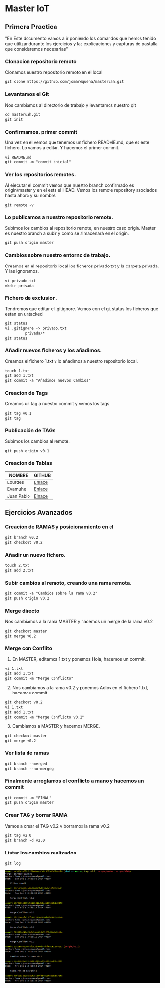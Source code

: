 # Master IoT 
## Primera Practica
"En Este documento vamos a ir poniendo los comandos que hemos tenido que utilizar durante los ejercicios y las explicaciones y capturas de pastalla que consideremos necesarias"

### Clonacion repositorio remoto
Clonamos nuestro repositorio remoto en el local
```
git clone https://github.com/jomarequena/masteruah.git
```

### Levantamos el Git
Nos cambiamos al directorio de trabajo y levantamos nuestro git
```
cd masteruah.git
git init
```

### Confirmamos, primer commit
Una vez en el vemos que tenemos un fichero README.md, que es este fichero. Lo vamos a editar. Y hacemos el primer commit.
```
vi README.md
git commit -m "commit inicial"
```

### Ver los repositorios remotes.
Al ejecutar el commit vemos que nuestro branch confirmado es origin/master y en el esta el HEAD. Vemos los remote repository asociados hasta ahora y su nombre.
```
git remote -v
```

### Lo publicamos a nuestro repositorio remoto.
Subimos los cambios al repositorio remote, en nuestro caso origin. Master es nuestro branch a subir y como se almacenará en el origin.
```
git push origin master
```

### Cambios sobre nuestro entorno de trabajo.
Creamos en el repositorio local los ficheros privado.txt y la carpeta privada. Y las ignoramos.
```
vi privado.txt
mkdir privada
```
### Fichero de exclusion.
Tendremos que editar el .gitignore. Vemos con el git status los ficheros que estan en untacked
```
git status
vi .gitignore -> privado.txt
		 privada/*
git status
```
### Añadir nuevos ficheros y los añadimos.
Creamos el fichero 1.txt y lo añadimos a nuestro repositorio local.
```
touch 1.txt
git add 1.txt
git commit -a "Añadimos nuevos Cambios"
```
### Creacion de Tags
Creamos un tag a nuestro commit y vemos los tags.
```
git tag v0.1
git tag
```
### Publicación de TAGs
Subimos los cambios al remote.
```
git push origin v0.1
```
### Creacion de Tablas
| NOMBRE | GITHUB |
| ------ | ------ |
| Lourdes | [Enlace](https://github.com/LourdesRD) |
| Evamuhe | [Enlace](https://github.com/Evamuhe) |
| Juan Pablo | [Elnace](https://github.com/jpinto7) |

## Ejercicios Avanzados
### Creacion de RAMAS y posicionamiento en el
```
git branch v0.2
git checkout v0.2
```

### Añadir un nuevo fichero.
```
touch 2.txt
git add 2.txt
```
### Subir cambios al remoto, creando una rama remota.
```
git commit -a "Cambios sobre la rama v0.2"
git push origin v0.2
```

### Merge directo
Nos cambiamos a la rama MASTER y hacemos un merge de la rama v0.2
```
git checkout master
git merge v0.2
```

### Merge con Conflito
1. En MASTER, editamos 1.txt y ponemos Hola, hacemos un commit.
```
vi 1.txt
git add 1.txt
git commit -m "Merge Conflicto"
```

2. Nos cambiamos a la rama v0.2 y ponemos Adios en el fichero 1.txt, hacemos commit.
```
git checkout v0.2
vi 1.txt
git add 1.txt
git commit -m "Merge Conflicto v0.2"
```

3. Cambiamos a MASTER y hacemos MERGE.
```
git checkout master
git merge v0.2
```

### Ver lista de ramas
```
git branch --merged
git branch --no-mergeg
```

### Finalmente arreglamos el conflicto a mano y hacemos un commit
```
git commit -m "FINAL"
git push origin master
```

### Crear TAG y borrar RAMA
Vamos a crear el TAG v0.2 y borramos la rama v0.2
```
git tag v2.0
git branch -d v2.0
```

### Listar los cambios realizados.
```
git log
```
![picture1]

[picture1]: /images/Captura1.PNG "Titulo Opcional"
